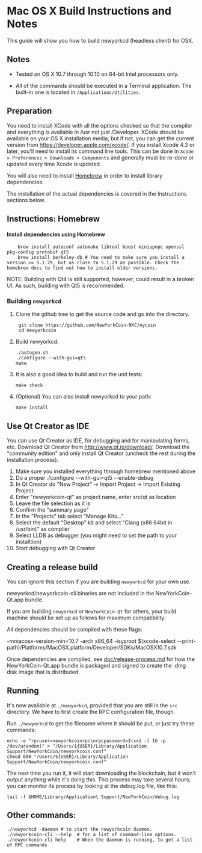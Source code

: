 Mac OS X Build Instructions and Notes
====================================
This guide will show you how to build newyorkcd (headless client) for OSX.

Notes
-----

* Tested on OS X 10.7 through 10.10 on 64-bit Intel processors only.

* All of the commands should be executed in a Terminal application. The
built-in one is located in `/Applications/Utilities`.

Preparation
-----------

You need to install XCode with all the options checked so that the compiler
and everything is available in /usr not just /Developer. XCode should be
available on your OS X installation media, but if not, you can get the
current version from https://developer.apple.com/xcode/. If you install
Xcode 4.3 or later, you'll need to install its command line tools. This can
be done in `Xcode > Preferences > Downloads > Components` and generally must
be re-done or updated every time Xcode is updated.

You will also need to install [Homebrew](http://brew.sh) in order to install library
dependencies.

The installation of the actual dependencies is covered in the Instructions
sections below.

Instructions: Homebrew
----------------------

#### Install dependencies using Homebrew

        brew install autoconf automake libtool boost miniupnpc openssl pkg-config protobuf qt5
        brew install berkeley-db # You need to make sure you install a version >= 5.1.29, but as close to 5.1.29 as possible. Check the homebrew docs to find out how to install older versions.

NOTE: Building with Qt4 is still supported, however, could result in a broken UI. As such, building with Qt5 is recommended.

### Building `newyorkcd`

1. Clone the github tree to get the source code and go into the directory.

        git clone https://github.com/NewYorkCoin-NYC/nycoin
        cd newyorkcoin

2.  Build newyorkcd:

        ./autogen.sh
        ./configure --with-gui=qt5
        make

3.  It is also a good idea to build and run the unit tests:

        make check

4.  (Optional) You can also install newyorkcd to your path:

        make install

Use Qt Creator as IDE
------------------------
You can use Qt Creator as IDE, for debugging and for manipulating forms, etc.
Download Qt Creator from http://www.qt.io/download/. Download the "community edition" and only install Qt Creator (uncheck the rest during the installation process).

1. Make sure you installed everything through homebrew mentioned above 
2. Do a proper ./configure --with-gui=qt5 --enable-debug
3. In Qt Creator do "New Project" -> Import Project -> Import Existing Project
4. Enter "newyorkcoin-qt" as project name, enter src/qt as location
5. Leave the file selection as it is
6. Confirm the "summary page"
7. In the "Projects" tab select "Manage Kits..."
8. Select the default "Desktop" kit and select "Clang (x86 64bit in /usr/bin)" as compiler
9. Select LLDB as debugger (you might need to set the path to your installtion)
10. Start debugging with Qt Creator

Creating a release build
------------------------
You can ignore this section if you are building `newyorkcd` for your own use.

newyorkcd/newyorkcoin-cli binaries are not included in the NewYorkCoin-Qt.app bundle.

If you are building `newyorkcd` or `NewYorkCoin-Qt` for others, your build machine should be set up
as follows for maximum compatibility:

All dependencies should be compiled with these flags:

 -mmacosx-version-min=10.7
 -arch x86_64
 -isysroot $(xcode-select --print-path)/Platforms/MacOSX.platform/Developer/SDKs/MacOSX10.7.sdk

Once dependencies are compiled, see [doc/release-process.md](release-process.md) for how the NewYorkCoin-Qt.app
bundle is packaged and signed to create the .dmg disk image that is distributed.

Running
-------

It's now available at `./newyorkcd`, provided that you are still in the `src`
directory. We have to first create the RPC configuration file, though.

Run `./newyorkcd` to get the filename where it should be put, or just try these
commands:

    echo -e "rpcuser=newyorkcoinrpc\nrpcpassword=$(xxd -l 16 -p /dev/urandom)" > "/Users/${USER}/Library/Application Support/NewYorkCoin/newyorkcoin.conf"
    chmod 600 "/Users/${USER}/Library/Application Support/NewYorkCoin/newyorkcoin.conf"

The next time you run it, it will start downloading the blockchain, but it won't
output anything while it's doing this. This process may take several hours;
you can monitor its process by looking at the debug.log file, like this:

    tail -f $HOME/Library/Application\ Support/NewYorkCoin/debug.log

Other commands:
-------

    ./newyorkcd -daemon # to start the newyorkcoin daemon.
    ./newyorkcoin-cli --help  # for a list of command-line options.
    ./newyorkcoin-cli help    # When the daemon is running, to get a list of RPC commands
